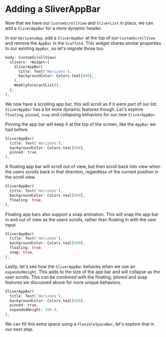 # Adding a SliverAppBar

Now that we have our `CustomScrollView` and `SliverList` in place, we
can add a `SliverAppBar` for a more dynamic header.

In our `HorizonsApp`, add a `SliverAppBar` at the top of our
`CustomScrollView` and remove the `AppBar` in the `Scaffold`. This
widget shares similar properties to our existing `AppBar`, so let's
migrate those too.

```dart
body: CustomScrollView(
  slivers: <Widget>[
    SliverAppBar(
      title: Text('Horizons'),
      backgroundColor: Colors.teal[800],
    ),
    WeeklyForecastList(),
  ],
),
```

We now have a scrolling app bar, this will scroll as if it were part of
our list. `SliverAppBar` has a lot more dynamic features though. Let's
explore `floating`, `pinned`, `snap` and collapsing behaviors for
our new `SliverAppBar`.

Pinning the app bar will keep it at the top of the screen, like
the `AppBar` we had before.

```dart
SliverAppBar(
  title: Text('Horizons'),
  backgroundColor: Colors.teal[800],
  pinned: true,
),
```

A floating app bar will scroll out of view, but then scroll back into
view when the users scrolls back in that direction, regardless of
the current position in the scroll view.

```dart
SliverAppBar(
  title: Text('Horizons'),
  backgroundColor: Colors.teal[800],
  floating: true,
),
```

Floating app bars also support a snap animation. This will snap the
app bar in and out of view as the users scrolls, rather than floating
in with the user input.

```dart
SliverAppBar(
  title: Text('Horizons'),
  backgroundColor: Colors.teal[800],
  floating: true,
  snap: true,
),
```

Lastly, let's see how the `SliverAppBar` behaves when we use an
`expandedHeight`. This adds to the size of the app bar and will
collapse as the user scrolls. This can be combined with the
floating, pinned and snap features we discussed above for more
unique behaviors.

```dart
SliverAppBar(
  title: Text('Horizons'),
  backgroundColor: Colors.teal[800],
  pinned: true,
  expandedHeight: 200.0,
),
```

We can fill this extra space using a `FlexibleSpaceBar`, let's explore
that in our next step.